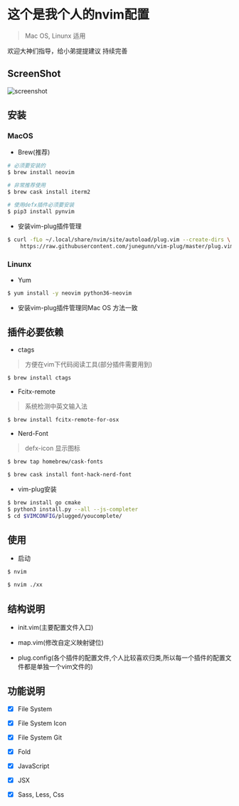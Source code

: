 # 这个是我个人的nvim配置
> Mac OS, Linunx 适用

欢迎大神们指导，给小弟提提建议
持续完善

## ScreenShot
![screenshot](./screenshot/main.gif)

## 安装

### MacOS

- Brew(推荐)
```bash
# 必须要安装的
$ brew install neovim

# 非常推荐使用
$ brew cask install iterm2

# 使用defx插件必须要安装
$ pip3 install pynvim
```

- 安装vim-plug插件管理
```bash
$ curl -fLo ~/.local/share/nvim/site/autoload/plug.vim --create-dirs \
    https://raw.githubusercontent.com/junegunn/vim-plug/master/plug.vim
```

### Linunx

- Yum
```bash
$ yum install -y neovim python36-neovim
```

- 安装vim-plug插件管理同Mac OS 方法一致

## 插件必要依赖

- ctags
> 方便在vim下代码阅读工具(部分插件需要用到)
```bash
$ brew install ctags
```

- Fcitx-remote
> 系统检测中英文输入法
```bash
$ brew install fcitx-remote-for-osx
```

- Nerd-Font
> defx-icon 显示图标
```bash
$ brew tap homebrew/cask-fonts

$ brew cask install font-hack-nerd-font
```

- vim-plug安装
```bash
$ brew install go cmake
$ python3 install.py --all --js-completer
$ cd $VIMCONFIG/plugged/youcomplete/
```

## 使用

- 启动
```bash
$ nvim

$ nvim ./xx
```

## 结构说明

- init.vim(主要配置文件入口)

- map.vim(修改自定义映射键位)

- plug.config(各个插件的配置文件,个人比较喜欢归类,所以每一个插件的配置文件都是单独一个vim文件的)

## 功能说明

- [x] File System
- [x] File System Icon
- [x] File System Git
- [x] Fold
- [x] JavaScript
- [x] JSX
- [x] Sass, Less, Css


